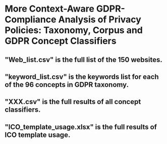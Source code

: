 # More Context-Aware GDPR-Compliance Analysis of Privacy Policies: Taxonomy, Corpus and GDPR Concept Classifiers

## "Web_list.csv" is the full list of the 150 websites.

## "keyword_list.csv" is the keywords list for each of the 96 concepts in GDPR taxonomy.

## "XXX.csv" is the full results of all concept classifiers.

## "ICO_template_usage.xlsx" is the full results of ICO template usage.
